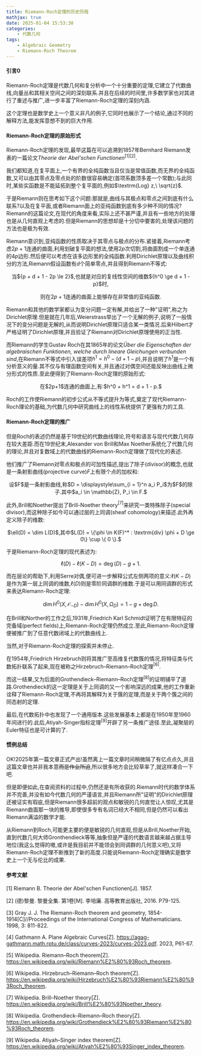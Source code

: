 ```yaml
---
title: Riemann-Roch定理的历史历程
mathjax: true
date: 2025-01-04 15:53:38
categories:
    - 代数几何
tags:
    - Algebraic Geometry
    - Riemann-Roch Theorem
---
```


#### 引言0

Riemann-Roch定理是代数几何和复分析中一个十分重要的定理,它建立了代数曲线,向量丛和其相关空间之间的深刻联系.并且在后续的时间里,许多数学家也对其进行了重述与推广,进一步丰富了Riemann-Roch定理的深刻内涵.

这个定理也是数学史上一个意义非凡的例子,它同时也展示了一个结论,通过不同的解释方法,能发挥意想不到的巨大作用.

#### Riemann-Roch定理的原始形式

Riemann-Roch定理的发现,最早这篇在可以追溯到1857年Bernhard Riemann发表的一篇论文*Theorie der Abel'schen Functionen*$^{[1][2]}$.

我们都知道,在复平面上,一个有界的全纯函数当且仅当是常值函数,而无界的全纯函数,又可以由其零点及零点处的阶数很容易确定(首项系数顶多差一个常数);与此同时,某些实函数是不能延拓到整个复平面的,例如$\textrm{Log} z,\ \sqrt{z}$.

于是Riemann则在思考如下这个问题:那就是,曲线与其极点和零点之间到底有什么联系?以及在复平面,或者Riemann面上的亚纯函数到底有多少种不同的情况?Riemann的这篇论文,在现代的角度来看,实际上还不甚严谨,并且有一些地方的处理也是从几何直观上考虑的.但是Riemann的思想却是十分切中要害的,处理该问题的方法也是极为有效.

Riemann意识到,亚纯函数的性质取决于其零点与极点的分布.紧接着,Riemann考虑$2p+1$连通的曲面,利用划破复平面的想法,使用$2p$次切割,将曲面割成一个单连通的$4p$边形.然后便可以考虑在该多边形里的全纯函数.利用Dirichlet原理以及曲线积分的方法,Riemann假设函数有$d$个简单零点,并且得到Riemann不等式:

<center>
当${p + d + 1 - 2p \le 2}$,也就是对应的复线性空间的维数${h^0 \ge d + 1 - p}$时,

则在${2p+1}$连通的曲面上能够存在非常值的亚纯函数.
</center>

Riemann和其他的数学家都认为变分问题一定有解,并给出了一种"证明",称之为Dirichlet原理.但是就在几年后,Weierstrass举出了一个无解的例子,说明了一般情况下的变分问题是无解的,从而说明Dirichlet原理只适合某一类情况.后来Hilbert才严格证明了Dirichlet原理,并且验证了Riemann对Dirichlet原理使用的正当性.

而Riemann的学生Gustav Roch在其1865年的论文*Über die Eigenschaften der algebraischen Funktionen, welche durch lineare Gleichungen verbunden sind*,在Riemann不等式中引入误差项$h^1 = h^0 - (d + 1 - p)$,并且说明了$h^1$是一个有分析意义的量.其不仅与有理函数空间有关,并且通过对偶空间还能反映出曲线上微分形式的性质.至此便得到了Riemann-Roch定理的原始形式:

<center>
在$2p+1$连通的曲面上,有:$h^0 + h^1 = d + 1 - p.$
</center>

Roch的工作使Riemann的初步公式从不等式提升为等式,奠定了现代Riemann-Roch理论的基础,为代数几何中研究曲线上的线性系统提供了更强有力的工具.

#### Riemann-Roch定理的推广

但是Roch的表述仍然是基于19世纪的代数曲线理论,符号和语言与现代代数几何存在较大差距.而在19世纪末,Alexander von Brill和Max Noether系统化了代数几何的理论,并且对复数域上的代数曲线的Riemann-Roch定理做了现代化的表述.

他们推广了Riemann对零点和极点的可加性描述,提出了除子(divisor)的概念,也就是一条射影曲线(projective curve)$F$上有限个点的加权和:

<center>
设$F$是一条射影曲线,称$D = \displaystyle\sum_{i = 1}^n a_i P_i$为$F$的除子.其中$a_i \in \mathbb{Z}, P_i \in F.$
</center>

此外,Brill和Noether提出了Brill-Noether theory$^{[7]}$来研究一类特殊除子(special divisor),而这种除子如今可以通过层的上同调(sheaf cohomology)来描述.此外再定义除子的维数:

<center>
$\ell(D) = \dim L(D)$,其中$L(D) = \{\phi \in K(F)^* : \textrm{div} \phi + D \ge 0\} \cup \{ 0 \}.$
</center>

于是Riemann-Roch定理的现代表述为:

$$\ell(D)-\ell(K-D)=\deg(D)-g+1.$$

而在层论的帮助下,利用Serre对偶,便可进一步解释公式左侧两项的意义:$\ell(K-D)$是作为第一层上同调的维数,$\ell(D)$则是零阶同调群的维数.于是可以用同调群的形式来表达Riemann-Roch定理:

$$\dim H^0(X, \mathcal{O}_{-D}) - \dim H^0(X, \Omega_D) = 1 - g + \deg D.$$

在Brill和Norther的工作之后,1931年,Friedrich Karl Schmidt证明了在有限特征的完备域(perfect fields)上,Riemann-Roch定理仍然成立.至此,Riemann-Roch定理便被推广到了任意代数闭域上的代数曲线上.

当然,对于Riemann-Roch定理的探索并未停止.

在1954年,Friedrich Hirzebruch则将其推广至高维复代数簇的情况,将特征类与代数拓扑联系了起来,现在被称之Hirzebruch–Riemann–Roch定理$^{[6]}$.

而这一结果,又为后面的Grothendieck–Riemann–Roch定理$^{[8]}$的证明铺平了道路.Grothendieck的这一定理是关于上同调的又一个影响深远的成果,他的工作重新诠释了Riemann-Roch定理,不再将其解释为关于簇的定理,而是关于两个簇之间的同态射的定理.

最后,在代数拓扑中也发现了一个通用版本.这些发展基本上都是在1950年至1960年间进行的.此后,Atiyah-Singer指标定理$^{[9]}$开辟了另一条推广途径.至此,凝聚层的Euler特征也是可计算的了.

#### 惯例总结

OK!2025年第一篇文章正式产出!虽然离上一篇文章时间稍微隔了有亿点点久,并且这篇文章也并非我本意~~而是作业所迫~~,所以很多地方会比较草率了,就这样凑合一下吧.

但是即便如此,在查阅资料的过程中,仍然还是有所收获的.Riemann时代的数学体系并不完善,并没有如今代数几何的严谨语言,并且Riemann所"证明"的Dirichlet原理还被证实有瑕疵,但是Riemann很多超前的观点和敏锐的几何直觉让人惊叹,尤其是Riemann曲面那一块的推导,即使很多专有名词已经大不相同,但是仍然可以看出Riemann满溢的数学才能.

从Riemann到Roch,可能更主要的便是敏锐的几何直观,但是从Brill,Noether开始,直到代数几何大师Gronthendieck等等,抽象但是严谨的代数语言越来越占据主导地位(我这么觉得的嗷,或许是我目前并不能领会到同调群的几何意义吧),又将Riemann-Roch定理不断推到了新的高度.只能说Riemann-Roch定理确实是数学史上一个无与伦比的成果.

#### 参考文献

[1] Riemann B. Theorie der Abel'schen Functionen[J]. 1857.

[2] (德)黎曼. 黎曼全集. 第1卷[M]. 李培廉. 高等教育出版社, 2016. P79-125.

[3] Gray J. J. The Riemann-Roch theorem and geometry, 1854-1914[C]//Proceedings of the International Congress of Mathematicians. 1998, 3: 811-822.

[4] Gathmann A. Plane Algebraic Curves[Z]. https://agag-gathmann.math.rptu.de/class/curves-2023/curves-2023.pdf. 2023, P61-67.

[5] Wikipedia. Riemann–Roch theorem[Z]. https://en.wikipedia.org/wiki/Riemann%E2%80%93Roch_theorem.

[6] Wikipedia. Hirzebruch–Riemann–Roch theorem[Z]. https://en.wikipedia.org/wiki/Hirzebruch%E2%80%93Riemann%E2%80%93Roch_theorem.

[7] Wikipedia. Brill–Noether theory[Z]. https://en.wikipedia.org/wiki/Brill%E2%80%93Noether_theory.

[8] Wikipedia. Grothendieck–Riemann–Roch theory[Z]. https://en.wikipedia.org/wiki/Grothendieck%E2%80%93Riemann%E2%80%93Roch_theorem.

[9] Wikipedia. Atiyah–Singer index theorem[Z]. https://en.wikipedia.org/wiki/Atiyah%E2%80%93Singer_index_theorem.
